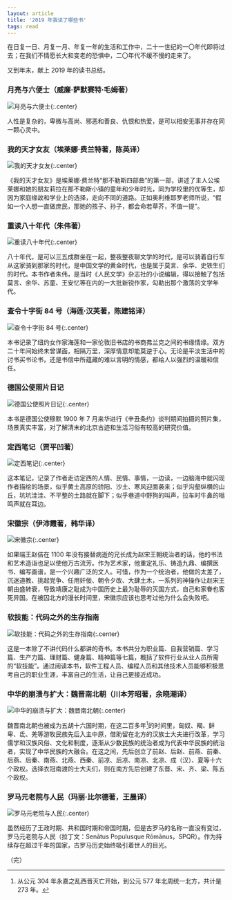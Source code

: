 ```yaml
---
layout: article
title: '2019 年我读了哪些书'
tags: read
---
```


在日复一日、月复一月、年复一年的生活和工作中，二十一世纪的一〇年代即将过去；在我们不情愿长大和变老的恐惧中，二〇年代不缓不慢的走来了。

又到年末，献上 2019 年的读书总结。

### 月亮与六便士（威廉·萨默赛特·毛姆著）

![月亮与六便士]({{site.img_url}}/2019-yue.liang.he.liu.bian.shi.jpg){:.center}

人性是复杂的，卑微与高尚、邪恶和善良、仇恨和热爱，是可以相安无事并存在同一颗心灵中。

### 我的天才女友（埃莱娜·费兰特著，陈英译）

![我的天才女友]({{site.img_url}}/2019-wo.de.tian.cai.nv.you.jpg){:.center}

《我的天才女友》是埃莱娜·费兰特“那不勒斯四部曲”的第一部，讲述了主人公埃莱娜和她的朋友莉拉在那不勒斯小镇的童年和少年时光，同为学校里的优等生，却因为家庭缘故和学业上的选择，走向不同的道路。正如奥利维耶罗老师所说，“假如一个人想一直做庶民，那她的孩子、孙子，都会命若草芥，不值一提”。

### 重读八十年代（朱伟著）

![重读八十年代]({{site.img_url}}/2019-chong.du.ba.shi.nian.dai.jpg){:.center}

八十年代，是可以三五成群坐在一起，整夜整夜聊文学的时代，是可以骑着自行车从这家骑到那家的时代，是中国文学的黄金时代，也是属于莫言、余华、史铁生们的时代。本书作者朱伟，是当时《人民文学》杂志社的小说编辑，得以接触了包括莫言、余华、苏童、王安忆等在内的一大批新锐作家，勾勒出那个激荡的文学年代。

### 查令十字街 84 号（海莲·汉芙著，陈建铭译）

![查令十字街 84 号]({{site.img_url}}/2019-cha.ling.shi.zi.jie.jpg){:.center}

本书记录了纽约女作家海莲和一家伦敦旧书店的书商弗兰克之间的书缘情缘。双方二十年间始终未曾谋面，相隔万里，深厚情意却能莫逆于心。无论是平淡生活中的讨书买书论书，还是书信中所蕴藏的难以言明的情感，都给人以强烈的温暖和信任。

### 德国公使照片日记

![德国公使照片日记]({{site.img_url}}/2019-de.guo.gong.shi.zhao.pian.ri.ji.jpg){:.center}

本书是德国公使穆默 1900 年 7 月来华进行《辛丑条约》谈判期间拍摄的照片集，场景真实丰富，对了解清末的北京古迹和生活习俗有较高的研究价值。

### 定西笔记（贾平凹著）

![定西笔记]({{site.img_url}}/2019-ding.xi.bi.ji.jpg){:.center}

这本笔记，记录了作者走访定西的人情、民情、事情，一边读，一边脑海中就闪现作者描绘的场景，似乎黄土高原的骄阳、沙土、寒风迎面袭来；似乎沟壑纵横的山丘，坑坑洼洼、不平整的土路就在脚下；似乎巷道中野狗的叫声，拉车时牛鼻的嗡鸣声就在耳边。

### 宋徽宗（伊沛霞著，韩华译）

![宋徽宗]({{site.img_url}}/2019-song.hui.zong.jpg){:.center}

如果端王赵佶在 1100 年没有接替病逝的兄长成为赵宋王朝统治者的话，他的书法和艺术造诣也足以使他万古流芳。作为艺术家，他重定礼乐、铸造九鼎、编撰医书、编写画谱，是一个兴趣广泛的文人。可惜，作为一个统治者，他做的太差了，沉迷道教、挑起党争、任用奸佞、朝令夕改、大肆土木，一系列的神操作让赵宋王朝由盛转衰，导致靖康之耻成为中国历史上最为耻辱的灭国方式，自己和家眷也客死异国。在被囚北方的漫长时间里，宋徽宗应该也思考过他为什么会失败吧。

### 软技能：代码之外的生存指南

![软技能：代码之外的生存指南]({{site.img_url}}/2019-ruan.ji.neng.jpg){:.center}

这是一本除了不讲代码什么都讲的奇书。本书共分为职业篇、自我营销篇、学习篇、生产力篇、理财篇、健身篇、精神篇等七篇，概括了软件行业从业人员所需的“软技能”。通过阅读本书，软件工程人员、编程人员和其他技术人员能够积极思考自己的职业生涯，丰富自己的生活，让自己更接近成功。

### 中华的崩溃与扩大：魏晋南北朝（川本芳昭著，余晓潮译）

![中华的崩溃与扩大：魏晋南北朝]({{site.img_url}}/2019-zhong.hua.de.beng.kui.yu.kuo.da.jpg){:.center}

魏晋南北朝也被成为五胡十六国时期，在这二百多年[^1]的时间里，匈奴、羯、鲜卑、氐、羌等游牧民族先后入主中原，借助留在北方的汉族士大夫进行改革，学习儒学和汉族风俗、文化和制度，逐渐从少数民族的统治者成为代表中华民族的统治者，实现了中华民族的大融合。在这之间，先后创立了前赵、后赵、前燕、前秦、后燕、后秦、南燕、北燕、西秦、前凉、后凉、南凉、北凉、成（汉）、夏等十六个政权。选择衣冠南渡的士大夫们，则在南方先后创建了东晋、宋、齐、梁、陈五个政权。

### 罗马元老院与人民（玛丽·比尔德著，王晨译）

![罗马元老院与人民]({{site.img_url}}/2019-luo.ma.yuan.lao.yuan.yu.ren.min.jpg){:.center}

虽然经历了王政时期、共和国时期和帝国时期，但是古罗马的名称一直没有变过，罗马元老院与人民（拉丁文：Senātus Populusque Rōmānus，SPQR）。作为持续存在超过千年的国家，古罗马历史始终吸引着世人的目光。

（完）

[^1]: 从公元 304 年永嘉之乱西晋灭亡开始，到公元 577 年北周统一北方，共计是 273 年。